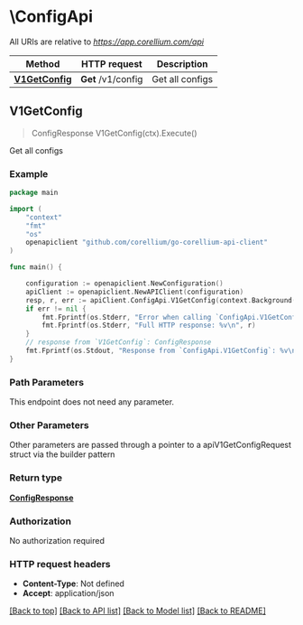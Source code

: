 # \ConfigApi

All URIs are relative to *https://app.corellium.com/api*

Method | HTTP request | Description
------------- | ------------- | -------------
[**V1GetConfig**](ConfigApi.md#V1GetConfig) | **Get** /v1/config | Get all configs



## V1GetConfig

> ConfigResponse V1GetConfig(ctx).Execute()

Get all configs

### Example

```go
package main

import (
    "context"
    "fmt"
    "os"
    openapiclient "github.com/corellium/go-corellium-api-client"
)

func main() {

    configuration := openapiclient.NewConfiguration()
    apiClient := openapiclient.NewAPIClient(configuration)
    resp, r, err := apiClient.ConfigApi.V1GetConfig(context.Background()).Execute()
    if err != nil {
        fmt.Fprintf(os.Stderr, "Error when calling `ConfigApi.V1GetConfig``: %v\n", err)
        fmt.Fprintf(os.Stderr, "Full HTTP response: %v\n", r)
    }
    // response from `V1GetConfig`: ConfigResponse
    fmt.Fprintf(os.Stdout, "Response from `ConfigApi.V1GetConfig`: %v\n", resp)
}
```

### Path Parameters

This endpoint does not need any parameter.

### Other Parameters

Other parameters are passed through a pointer to a apiV1GetConfigRequest struct via the builder pattern


### Return type

[**ConfigResponse**](ConfigResponse.md)

### Authorization

No authorization required

### HTTP request headers

- **Content-Type**: Not defined
- **Accept**: application/json

[[Back to top]](#) [[Back to API list]](../README.md#documentation-for-api-endpoints)
[[Back to Model list]](../README.md#documentation-for-models)
[[Back to README]](../README.md)


